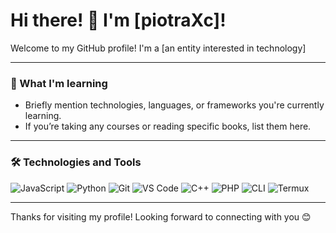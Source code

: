 # Hi there! 👋 I'm [piotraXc]!

Welcome to my GitHub profile! I'm a [an entity interested in technology] 

---



### 🌱 What I'm learning
- Briefly mention technologies, languages, or frameworks you're currently learning.
- If you’re taking any courses or reading specific books, list them here.


---

### 🛠️ Technologies and Tools
![JavaScript](https://img.shields.io/badge/-JavaScript-F7DF1E?style=flat&logo=javascript&logoColor=black)
![Python](https://img.shields.io/badge/-Python-3776AB?style=flat&logo=python&logoColor=white)
![Git](https://img.shields.io/badge/-Git-F05032?style=flat&logo=git&logoColor=white)
![VS Code](https://img.shields.io/badge/-VS%20Code-007ACC?style=flat&logo=visual-studio-code&logoColor=white)
![C++](https://img.shields.io/badge/-C%2B%2B-00599C?style=flat&logo=c%2B%2B&logoColor=white)
![PHP](https://img.shields.io/badge/-PHP-777BB4?style=flat&logo=php&logoColor=white)
![CLI](https://img.shields.io/badge/-CLI-4EAA25?style=flat&logo=gnu-bash&logoColor=white)
![Termux](https://img.shields.io/badge/-Termux-000000?style=flat&logo=termux&logoColor=white)


---



Thanks for visiting my profile! Looking forward to connecting with you 😊
